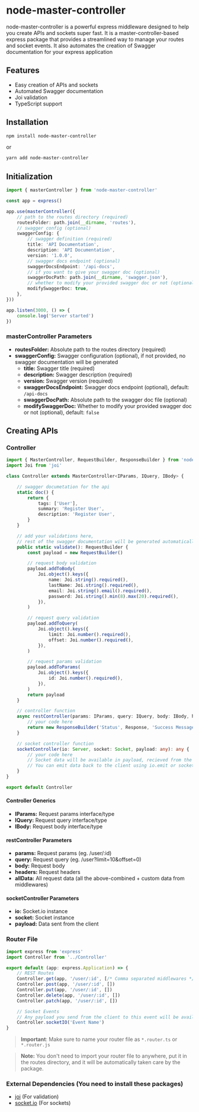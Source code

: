 # node-master-controller

node-master-controller is a powerful express middleware designed to help you create APIs and sockets super fast.
It is a master-controller-based express package that provides a streamlined way to manage your routes and socket events.
It also
automates the creation of Swagger documentation for your express application

## Features

- Easy creation of APIs and sockets
- Automated Swagger documentation
- Joi validation
- TypeScript support

## Installation

```bash
npm install node-master-controller
```

or

```bash
yarn add node-master-controller
```

## Initialization

```typescript
import { masterController } from 'node-master-controller'

const app = express()

app.use(masterController({
    // path to the routes directory (required)
    routesFolder: path.join(__dirname, 'routes'),
    // swagger config (optional)
    swaggerConfig: {
        // swagger definition (required)
        title: 'API Documentation',
        description: 'API Documentation',
        version: '1.0.0',
        // swagger docs endpoint (optional)
        swaggerDocsEndpoint: '/api-docs',
        // if you want to give your swagger doc (optional)
        swaggerDocPath: path.join(__dirname, 'swagger.json'),
        // whether to modify your provided swagger doc or not (optional)
        modifySwaggerDoc: true,
    },
}))

app.listen(3000, () => {
    console.log('Server started')
})
```

### masterController Parameters

- **routesFolder:** Absolute path to the routes directory (required)
- **swaggerConfig:** Swagger configuration (optional), if not provided, no swagger documentation will be generated
    - **title:** Swagger title (required)
    - **description:** Swagger description (required)
    - **version:** Swagger version (required)
    - **swaggerDocsEndpoint:** Swagger docs endpoint (optional), default: `/api-docs`
    - **swaggerDocPath:** Absolute path to the swagger doc file (optional)
    - **modifySwaggerDoc:** Whether to modify your provided swagger doc or not (optional), default: `false`

## Creating APIs

### Controller

```typescript
import { MasterController, RequestBuilder, ResponseBuilder } from 'node-master-controller'
import Joi from 'joi'

class Controller extends MasterController<IParams, IQuery, IBody> {

    // swagger documetation for the api
    static doc() {
        return {
            tags: ['User'],
            summary: 'Register User',
            description: 'Register User',
        }
    }

    // add your validations here, 
    // rest of the swagger documentation will be generated automatically from the validation
    public static validate(): RequestBuilder {
        const payload = new RequestBuilder()

        // request body validation
        payload.addToBody(
            Joi.object().keys({
                name: Joi.string().required(),
                lastName: Joi.string().required(),
                email: Joi.string().email().required(),
                password: Joi.string().min(8).max(20).required(),
            }),
        )

        // request query validation
        payload.addToQuery(
            Joi.object().keys({
                limit: Joi.number().required(),
                offset: Joi.number().required(),
            }),
        )

        // request params validation
        payload.addToParams(
            Joi.object().keys({
                id: Joi.number().required(),
            }),
        )
        return payload
    }

    // controller function
    async restController(params: IParams, query: IQuery, body: IBody, headers: any, allData: any): Promise<any> {
        // your code here
        return new ResponseBuilder('Status', Response, 'Success Message')
    }

    // socket controller function
    socketController(io: Server, socket: Socket, payload: any): any {
        // your code here
        // Socket data will be available in payload, recieved from the client on socket event, which is setup in the route file
        // You can emit data back to the client using io.emit or socket.emit
    }
}

export default Controller
```

#### Controller Generics

- **IParams:** Request params interface/type
- **IQuery:** Request query interface/type
- **IBody:** Request body interface/type

#### restController Parameters

- **params:** Request params (eg. /user/:id)
- **query:** Request query (eg. /user?limit=10&offset=0)
- **body:** Request body
- **headers:** Request headers
- **allData:** All request data (all the above-combined + custom data from middlewares)

#### socketController Parameters

- **io:** Socket.io instance
- **socket:** Socket instance
- **payload:** Data sent from the client

### Router File

```typescript
import express from 'express'
import Controller from '../Controller'

export default (app: express.Application) => {
    // REST Routes
    Controller.get(app, '/user/:id', [/* Comma separated middlewares */])
    Controller.post(app, '/user/:id', [])
    Controller.put(app, '/user/:id', [])
    Controller.delete(app, '/user/:id', [])
    Controller.patch(app, '/user/:id', [])

    // Socket Events
    // Any payload you send from the client to this event will be available in the socketController function
    Controller.socketIO('Event Name')
}
```

> **Important**: Make sure to name your router file as `*.router.ts` or `*.router.js`

> **Note:** You don't need to import your router file to anywhere,
> put it in the routes directory, and it will be automatically
> taken care by the package.

### External Dependencies (You need to install these packages)

- [joi](https://www.npmjs.com/package/joi) (For validation)
- [socket.io](https://www.npmjs.com/package/socket.io) (For sockets)